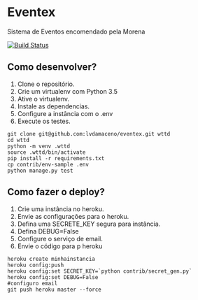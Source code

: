 # Eventex

Sistema de Eventos encomendado pela Morena

[![Build Status](https://travis-ci.org/lvdamaceno/eventex.svg?branch=master)](https://travis-ci.org/lvdamaceno/eventex)

## Como desenvolver?

1. Clone o repositório.
2. Crie um virtualenv com Python 3.5
3. Ative o virtualenv.
4. Instale as dependencias.
5. Configure a instância com o .env
6. Execute os testes.

```console
git clone git@github.com:lvdamaceno/eventex.git wttd
cd wttd
python -m venv .wttd
source .wttd/bin/activate
pip install -r requirements.txt
cp contrib/env-sample .env
python manage.py test
```

## Como fazer o deploy?

1. Crie uma instância no heroku.
2. Envie as configurações para o heroku.
3. Defina uma SECRETE_KEY segura para instância.
4. Defina DEBUG=False
5. Configure o serviço de email.
6. Envie o código para p heroku

```console
heroku create minhainstancia
heroku config:push
heroku config:set SECRET_KEY=`python contrib/secret_gen.py`
heroku config:set DEBUG=False
#configuro email
git push heroku master --force
```